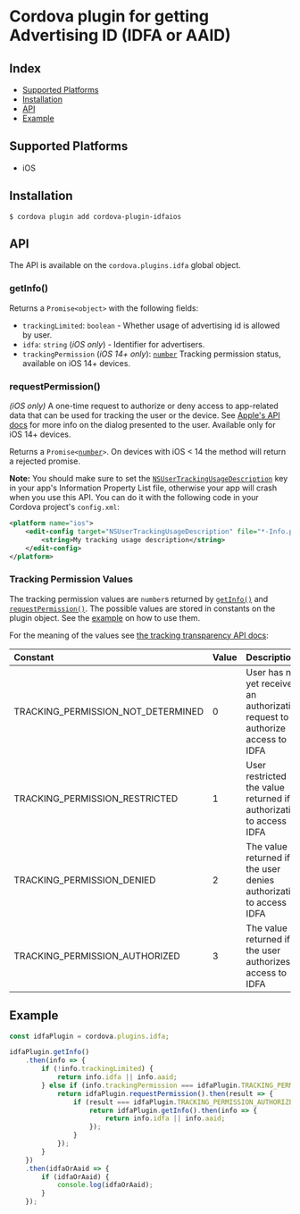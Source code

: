 # Cordova plugin for getting Advertising ID (IDFA or AAID)

## Index

<!-- MarkdownTOC levels="2" autolink="true" -->

- [Supported Platforms](#supported-platforms)
- [Installation](#installation)
- [API](#api)
- [Example](#example)

<!-- /MarkdownTOC -->

## Supported Platforms

- iOS

## Installation

    $ cordova plugin add cordova-plugin-idfaios

## API

The API is available on the `cordova.plugins.idfa` global object.

### getInfo()

Returns a `Promise<object>` with the following fields:

- `trackingLimited`: `boolean` - Whether usage of advertising id is allowed by user.
- `idfa`: `string` (_iOS only_) - Identifier for advertisers.
- `trackingPermission` (_iOS 14+ only_): [`number`](#tracking-permission-values)
   Tracking permission status, available on iOS 14+ devices.

### requestPermission()

_(iOS only)_ A one-time request to authorize or deny access to app-related data that can be used for
tracking the user or the device. See [Apple's API docs](https://developer.apple.com/documentation/apptrackingtransparency/attrackingmanager/3547037-requesttrackingauthorization)
for more info on the dialog presented to the user. Available only for iOS 14+ devices.

Returns a `Promise<`[`number`](#tracking-permission-values)`>`. On devices
with iOS < 14 the method will return a rejected promise.

**Note:** You should make sure to set the
[`NSUserTrackingUsageDescription`](https://developer.apple.com/documentation/bundleresources/information_property_list/nsusertrackingusagedescription) key in your app's
Information Property List file, otherwise your app will crash when you use this API.
You can do it with the following code in your Cordova project's `config.xml`:
```xml
<platform name="ios">
    <edit-config target="NSUserTrackingUsageDescription" file="*-Info.plist" mode="merge">
        <string>My tracking usage description</string>
    </edit-config>
</platform>
```

### Tracking Permission Values

The tracking permission values are `number`s returned by [`getInfo()`](#getinfo)
and [`requestPermission()`](#requestPermission). The possible values are stored in constants on the
plugin object. See the [example](#example) on how to use them.

For the meaning of the values see [the tracking transparency API docs](https://developer.apple.com/documentation/apptrackingtransparency/attrackingmanagerauthorizationstatus):

| Constant                           | Value | Description                                                                                               |
| :--------------------------------- | :---- | :-------------------------------------------------------------------------------------------------------- |
| TRACKING_PERMISSION_NOT_DETERMINED | 0     | User has not yet received an authorization request to authorize access to IDFA |
| TRACKING_PERMISSION_RESTRICTED     | 1     | User restricted the value returned if authorization to access IDFA |
| TRACKING_PERMISSION_DENIED         | 2     | The value returned if the user denies authorization to access IDFA |
| TRACKING_PERMISSION_AUTHORIZED     | 3     | The value returned if the user authorizes access to IDFA |

## Example

```js
const idfaPlugin = cordova.plugins.idfa;

idfaPlugin.getInfo()
    .then(info => {
        if (!info.trackingLimited) {
            return info.idfa || info.aaid;
        } else if (info.trackingPermission === idfaPlugin.TRACKING_PERMISSION_NOT_DETERMINED) {
            return idfaPlugin.requestPermission().then(result => {
                if (result === idfaPlugin.TRACKING_PERMISSION_AUTHORIZED) {
                    return idfaPlugin.getInfo().then(info => {
                        return info.idfa || info.aaid;
                    });
                }
            });
        }
    })
    .then(idfaOrAaid => {
        if (idfaOrAaid) {
            console.log(idfaOrAaid);
        }
    });
```


